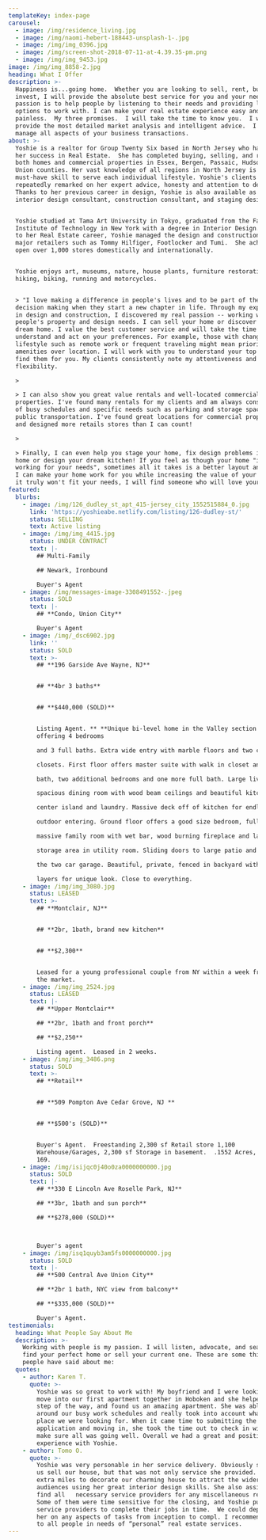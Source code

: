 ```yaml
---
templateKey: index-page
carousel:
  - image: /img/residence_living.jpg
  - image: /img/naomi-hebert-188443-unsplash-1-.jpg
  - image: /img/img_0396.jpg
  - image: /img/screen-shot-2018-07-11-at-4.39.35-pm.png
  - image: /img/img_9453.jpg
image: /img/img_8858-2.jpg
heading: What I Offer
description: >-
  Happiness is...going home.  Whether you are looking to sell, rent, buy or
  invest, I will provide the absolute best service for you and your needs. My
  passion is to help people by listening to their needs and providing lots of
  options to work with. I can make your real estate experience easy and
  painless.  My three promises.  I will take the time to know you.  I will
  provide the most detailed market analysis and intelligent advice.  I will
  manage all aspects of your business transactions.
about: >-
  Yoshie is a realtor for Group Twenty Six based in North Jersey who has found
  her success in Real Estate.  She has completed buying, selling, and renting
  both homes and commercial properties in Essex, Bergen, Passaic, Hudson, and
  Union counties. Her vast knowledge of all regions in North Jersey is a
  must-have skill to serve each individual lifestyle. Yoshie's clients have
  repeatedly remarked on her expert advice, honesty and attention to detail.
  Thanks to her previous career in design, Yoshie is also available as an
  interior design consultant, construction consultant, and staging designer.


  Yoshie studied at Tama Art University in Tokyo, graduated from the Fashion
  Institute of Technology in New York with a degree in Interior Design.  Prior
  to her Real Estate career, Yoshie managed the design and construction for
  major retailers such as Tommy Hilfiger, Footlocker and Tumi.  She achieved to
  open over 1,000 stores domestically and internationally.


  Yoshie enjoys art, museums, nature, house plants, furniture restoration,
  hiking, biking, running and motorcycles.


  > "I love making a difference in people's lives and to be part of their
  decision making when they start a new chapter in life. Through my experience
  in design and construction, I discovered my real passion -- working with
  people's property and design needs. I can sell your home or discover your next
  dream home. I value the best customer service and will take the time to
  understand and act on your preferences. For example, those with changes in
  lifestyle such as remote work or frequent traveling might mean prioritizing
  amenities over location. I will work with you to understand your top needs and
  find them for you. My clients consistently note my attentiveness and
  flexibility.

  >

  > I can also show you great value rentals and well-located commercial
  properties. I've found many rentals for my clients and am always considerate
  of busy schedules and specific needs such as parking and storage space, or
  public transportation. I've found great locations for commercial properties
  and designed more retails stores than I can count!

  >

  > Finally, I can even help you stage your home, fix design problems in your
  home or design your dream kitchen! If you feel as though your home "isn't
  working for your needs", sometimes all it takes is a better layout and design.
  I can make your home work for you while increasing the value of your home. If
  it truly won't fit your needs, I will find someone who will love your home.”
featured:
  blurbs:
    - image: /img/126_dudley_st_apt_415-jersey_city_1552515884_0.jpg
      link: 'https://yoshieabe.netlify.com/listing/126-dudley-st/'
      status: SELLING
      text: Active listing
    - image: /img/img_4415.jpg
      status: UNDER CONTRACT
      text: |-
        ## Multi-Family

        ## Newark, Ironbound

        Buyer's Agent
    - image: /img/messages-image-3308491552-.jpeg
      status: SOLD
      text: |-
        ## **Condo, Union City**

        Buyer's Agent
    - image: /img/_dsc6902.jpg
      link: ''
      status: SOLD
      text: >-
        ## **196 Garside Ave Wayne, NJ**


        ## **4br 3 baths**


        ## **$440,000 (SOLD)**


        Listing Agent. ** **Unique bi-level home in the Valley section of Wayne,
        offering 4 bedrooms

        and 3 full baths. Extra wide entry with marble floors and two coat

        closets. First floor offers master suite with walk in closet and full

        bath, two additional bedrooms and one more full bath. Large living room,

        spacious dining room with wood beam ceilings and beautiful kitchen with

        center island and laundry. Massive deck off of kitchen for endless

        outdoor entering. Ground floor offers a good size bedroom, full bath,

        massive family room with wet bar, wood burning fireplace and large

        storage area in utility room. Sliding doors to large patio and entry to

        the two car garage. Beautiful, private, fenced in backyard with multiple

        layers for unique look. Close to everything.
    - image: /img/img_3080.jpg
      status: LEASED
      text: >-
        ## **Montclair, NJ**


        ## **2br, 1bath, brand new kitchen**


        ## **$2,300**


        Leased for a young professional couple from NY within a week from day of
        the market.
    - image: /img/img_2524.jpg
      status: LEASED
      text: |-
        ## **Upper Montclair**

        ## **2br, 1bath and front porch**

        ## **$2,250**

        Listing agent.  Leased in 2 weeks.
    - image: /img/img_3486.png
      status: SOLD
      text: >-
        ## **Retail**


        ## **509 Pompton Ave Cedar Grove, NJ **


        ## **$500's (SOLD)**


        Buyer's Agent.  Freestanding 2,300 sf Retail store 1,100
        Warehouse/Garages, 2,300 sf Storage in basement.  .1552 Acres, Lot 40 x
        169.
    - image: /img/isijqc0j40o0za0000000000.jpg
      status: SOLD
      text: |-
        ## **330 E Lincoln Ave Roselle Park, NJ**

        ## **3br, 1bath and sun porch**

        ## **$278,000 (SOLD)**



        Buyer's agent
    - image: /img/isq1quyb3am5fs0000000000.jpg
      status: SOLD
      text: |-
        ## **500 Central Ave Union City**

        ## **2br 1 bath, NYC view from balcony**

        ## **$335,000 (SOLD)**

        Buyer's Agent.
testimonials:
  heading: What People Say About Me
  description: >-
    Working with people is my passion. I will listen, advocate, and search to
    find your perfect home or sell your current one. These are some things
    people have said about me:
  quotes:
    - author: Karen T.
      quote: >-
        Yoshie was so great to work with! My boyfriend and I were looking to
        move into our first apartment together in Hoboken and she helped us each
        step of the way, and found us an amazing apartment. She was able to work
        around our busy work schedules and really took into account what kind of
        place we were looking for. When it came time to submitting the
        application and moving in, she took the time out to check in with us and
        make sure all was going well. Overall we had a great and positive
        experience with Yoshie.
    - author: Tomo O.
      quote: >-
        Yoshie was very personable in her service delivery. Obviously she helped
        us sell our house, but that was not only service she provided.  She went
        extra miles to decorate our charming house to attract the wider range of
        audiences using her great interior design skills. She also assisted us
        find all   necessary service providers for any miscellaneous repairs.
        Some of them were time sensitive for the closing, and Yoshie pushed all
        service providers to complete their jobs in time.  We could depend on
        her on any aspects of tasks from inception to compl. I recommend Yoshie
        to all people in needs of “personal” real estate services.
---
```


